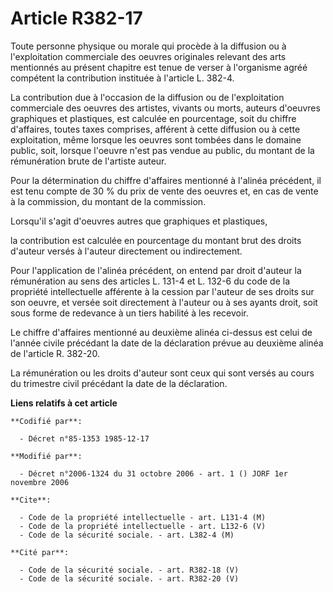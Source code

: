 # Article R382-17

Toute personne physique ou morale qui procède à la diffusion ou à l'exploitation commerciale des oeuvres originales relevant
des arts mentionnés au présent chapitre est tenue de verser à l'organisme agréé compétent la contribution instituée à
l'article L. 382-4.

La contribution due à l'occasion de la diffusion ou de l'exploitation commerciale des oeuvres des artistes, vivants ou morts,
auteurs d'oeuvres graphiques et plastiques, est calculée en pourcentage, soit du chiffre d'affaires, toutes taxes comprises,
afférent à cette diffusion ou à cette exploitation, même lorsque les oeuvres sont tombées dans le domaine public, soit,
lorsque l'oeuvre n'est pas vendue au public, du montant de la rémunération brute de l'artiste auteur.

Pour la détermination du chiffre d'affaires mentionné à l'alinéa précédent, il est tenu compte de 30 % du prix de vente des
oeuvres et, en cas de vente à la commission, du montant de la commission.

Lorsqu'il s'agit d'oeuvres autres que graphiques et plastiques,

la contribution est calculée en pourcentage du montant brut des droits d'auteur versés à l'auteur directement ou
indirectement.

Pour l'application de l'alinéa précédent, on entend par droit d'auteur la rémunération au sens des articles L. 131-4 et L.
132-6 du code de la propriété intellectuelle afférente à la cession par l'auteur de ses droits sur son oeuvre, et versée soit
directement à l'auteur ou à ses ayants droit, soit sous forme de redevance à un tiers habilité à les recevoir.

Le chiffre d'affaires mentionné au deuxième alinéa ci-dessus est celui de l'année civile précédant la date de la déclaration
prévue au deuxième alinéa de l'article R. 382-20.

La rémunération ou les droits d'auteur sont ceux qui sont versés au cours du trimestre civil précédant la date de la
déclaration.

**Liens relatifs à cet article**

	**Codifié par**:

	  - Décret n°85-1353 1985-12-17

	**Modifié par**:

	  - Décret n°2006-1324 du 31 octobre 2006 - art. 1 () JORF 1er novembre 2006

	**Cite**:

	  - Code de la propriété intellectuelle - art. L131-4 (M)
	  - Code de la propriété intellectuelle - art. L132-6 (V)
	  - Code de la sécurité sociale. - art. L382-4 (M)

	**Cité par**:

	  - Code de la sécurité sociale. - art. R382-18 (V)
	  - Code de la sécurité sociale. - art. R382-20 (V)
